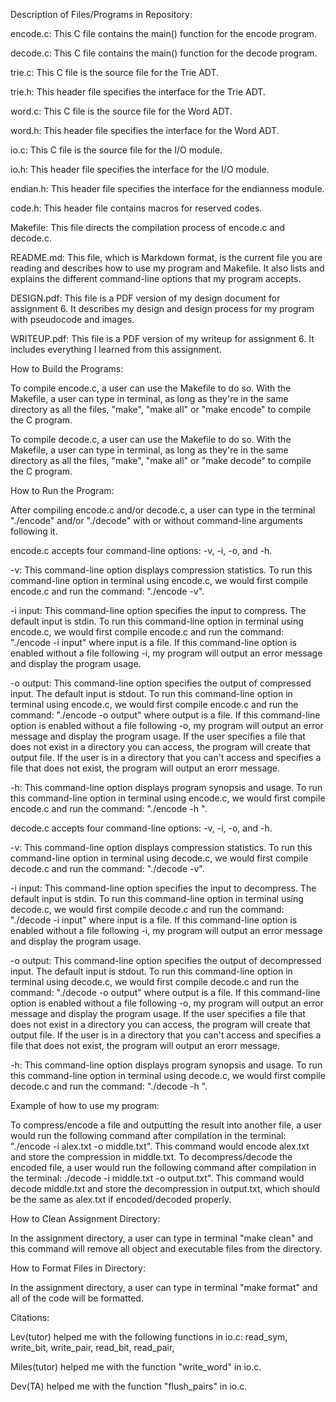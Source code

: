 Description of Files/Programs in Repository:

encode.c: This C file contains the main() function for the encode program.

decode.c: This C file contains the main() function for the decode program.

trie.c: This C file is the source file for the Trie ADT.

trie.h: This header file specifies the interface for the Trie ADT.

word.c: This C file is the source file for the Word ADT.

word.h: This header file specifies the interface for the Word ADT.

io.c: This C file is the source file for the I/O module.

io.h: This header file specifies the interface for the I/O module.

endian.h: This header file specifies the interface for the endianness module.

code.h: This header file contains macros for reserved codes.

Makefile: This file directs the compilation process of encode.c and decode.c.

README.md: This file, which is Markdown format, is the current file you are reading and describes how to use my program and Makefile. It also lists and explains the different command-line options that my program accepts.

DESIGN.pdf: This file is a PDF version of my design document for assignment 6. It describes my design and design process for my program with pseudocode and images.

WRITEUP.pdf: This file is a PDF version of my writeup for assignment 6. It includes everything I learned from this assignment.

How to Build the Programs:

To compile encode.c, a user can use the Makefile to do so. With the Makefile, a user can type in terminal, as long as they're in the same directory as all the files, "make", "make all" or "make encode" to compile the C program.

To compile decode.c, a user can use the Makefile to do so. With the Makefile, a user can type in terminal, as long as they're in the same directory as all the files, "make", "make all" or "make decode" to compile the C program.

How to Run the Program:

After compiling encode.c and/or decode.c, a user can type in the terminal "./encode" and/or "./decode" with or without command-line arguments following it.

encode.c accepts four command-line options: -v, -i, -o, and -h.

-v: This command-line option displays compression statistics. To run this command-line option in terminal using encode.c, we would first compile encode.c and run the command: "./encode -v".

-i input: This command-line option specifies the input to compress. The default input is stdin. To run this command-line option in terminal using encode.c, we would first compile encode.c and run the command: "./encode -i input" where input is a file. If this command-line option is enabled without a file following -i, my program will output an error message and display the program usage.

-o output: This command-line option specifies the output of compressed input. The default input is stdout. To run this command-line option in terminal using encode.c, we would first compile encode.c and run the command: "./encode -o output" where output is a file. If this command-line option is enabled without a file following -o, my program will output an error message and display the program usage. If the user specifies a file that does not exist in a directory you can access, the program will create that output file. If the user is in a directory that you can't access and specifies a file that does not exist, the program will output an erorr message.

-h: This command-line option displays program synopsis and usage. To run this command-line option in terminal using encode.c, we would first compile encode.c and run the command: "./encode -h ".

decode.c accepts four command-line options: -v, -i, -o, and -h.

-v: This command-line option displays compression statistics. To run this command-line option in terminal using decode.c, we would first compile decode.c and run the command: "./decode -v".

-i input: This command-line option specifies the input to decompress. The default input is stdin. To run this command-line option in terminal using decode.c, we would first compile decode.c and run the command: "./decode -i input" where input is a file. If this command-line option is enabled without a file following -i, my program will output an error message and display the program usage.

-o output: This command-line option specifies the output of decompressed input. The default input is stdout. To run this command-line option in terminal using decode.c, we would first compile decode.c and run the command: "./decode -o output" where output is a file. If this command-line option is enabled without a file following -o, my program will output an error message and display the program usage. If the user specifies a file that does not exist in a directory you can access, the program will create that output file. If the user is in a directory that you can't access and specifies a file that does not exist, the program will output an erorr message.

-h: This command-line option displays program synopsis and usage. To run this command-line option in terminal using decode.c, we would first compile decode.c and run the command: "./decode -h ".

Example of how to use my program:

To compress/encode a file and outputting the result into another file, a user would run the following command after compilation in the terminal: "./encode -i alex.txt -o middle.txt". This command would encode alex.txt and store the compression in middle.txt. To decompress/decode the encoded file, a user would run the following command after compilation in the terminal: ./decode -i middle.txt -o output.txt". This command would decode middle.txt and store the decompression in output.txt, which should be the same as alex.txt if encoded/decoded properly.

How to Clean Assignment Directory:

In the assignment directory, a user can type in terminal "make clean" and this command will remove all object and executable files from the directory.

How to Format Files in Directory:

In the assignment directory, a user can type in terminal "make format" and all of the code will be formatted.

Citations:

Lev(tutor) helped me with the following functions in io.c: read_sym, write_bit, write_pair, read_bit, read_pair, 

Miles(tutor) helped me with the function "write_word" in io.c.

Dev(TA) helped me with the function "flush_pairs" in io.c.